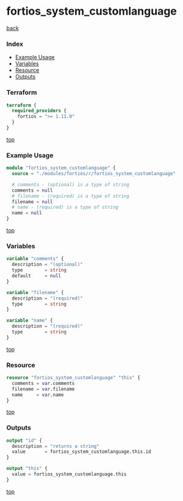 # fortios_system_customlanguage

[back](../fortios.md)

### Index

- [Example Usage](#example-usage)
- [Variables](#variables)
- [Resource](#resource)
- [Outputs](#outputs)

### Terraform

```terraform
terraform {
  required_providers {
    fortios = ">= 1.11.0"
  }
}
```

[top](#index)

### Example Usage

```terraform
module "fortios_system_customlanguage" {
  source = "./modules/fortios/r/fortios_system_customlanguage"

  # comments - (optional) is a type of string
  comments = null
  # filename - (required) is a type of string
  filename = null
  # name - (required) is a type of string
  name = null
}
```

[top](#index)

### Variables

```terraform
variable "comments" {
  description = "(optional)"
  type        = string
  default     = null
}

variable "filename" {
  description = "(required)"
  type        = string
}

variable "name" {
  description = "(required)"
  type        = string
}
```

[top](#index)

### Resource

```terraform
resource "fortios_system_customlanguage" "this" {
  comments = var.comments
  filename = var.filename
  name     = var.name
}
```

[top](#index)

### Outputs

```terraform
output "id" {
  description = "returns a string"
  value       = fortios_system_customlanguage.this.id
}

output "this" {
  value = fortios_system_customlanguage.this
}
```

[top](#index)